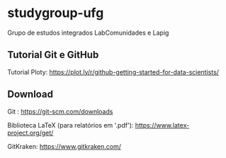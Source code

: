 # studygroup-ufg

Grupo de estudos integrados LabComunidades e Lapig

## Tutorial Git e GitHub

Tutorial Ploty: https://plot.ly/r/github-getting-started-for-data-scientists/

## Download 

Git : https://git-scm.com/downloads

Biblioteca LaTeX (para relatórios em '.pdf'): https://www.latex-project.org/get/

GitKraken: https://www.gitkraken.com/
